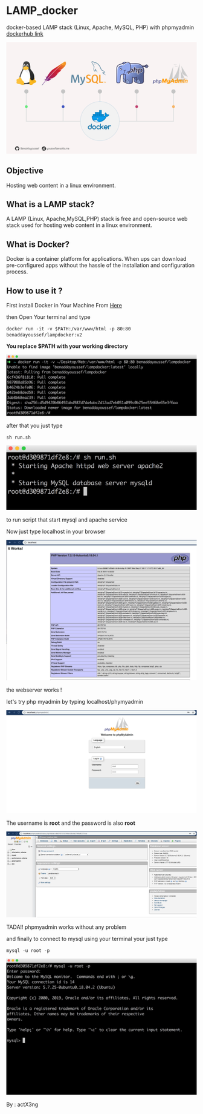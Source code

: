 # LAMP_docker
docker-based LAMP stack (Linux, Apache, MySQL, PHP) with phpmyadmin
[dockerhub link](https://hub.docker.com/r/benaddayoussef/lampdocker)

![Lamp with docker](./lampwithdocker.jpg)

## Objective

Hosting web content in a linux environment.

## What is a LAMP stack?

A LAMP (Linux, Apache,MySQL,PHP) stack is free and open-source web stack used for hosting web content in a linux environment.

## What is Docker?

Docker is a container platform for applications. When ups can download pre-configured apps without the hassle of the installation and configuration process.

## How to use it ?

First install Docker in Your Machine From [Here](https://docs.docker.com/install/)

then Open Your terminal and type
```
docker run -it -v $PATH:/var/www/html -p 80:80 benaddayoussef/lampdocker:v2
```

**You replace $PATH with your working directory**

![runcontainer](./dockerruncontainer.jpeg)

after that you just type 
```
sh run.sh
```
![runapache](./runapache.jpeg)

to run script that start mysql and apache service 

Now just type localhost in your browser

![localhost](./website.jpeg)

the webserver works !

let's try php myadmin by typing localhost/phymyadmin

![phpmyadmin](./phpmyadmin.jpeg)

The username is **root** and the password is also **root**

![enterphpmyadmin](./phpmyadminworks.jpeg)

TADA!! phpmyadmin works without any problem

and finally to connect to mysql using your terminal your just type
```
mysql -u root -p
```
![connectmysqlfromterminal](./mysqlworksalso.jpeg)

By : actX3ng

